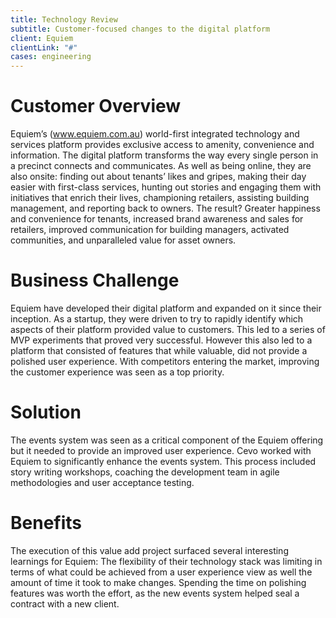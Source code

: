 ```yaml
---
title: Technology Review
subtitle: Customer-focused changes to the digital platform
client: Equiem
clientLink: "#"
cases: engineering
---
```


# Customer Overview

Equiem’s (www.equiem.com.au) world-first integrated technology and services platform provides exclusive access to amenity, convenience and information. The digital platform transforms the way every single person in a precinct connects and communicates. As well as being online, they are also onsite: finding out about tenants’ likes and gripes, making their day easier with first-class services, hunting out stories and engaging them with initiatives that enrich their lives, championing retailers, assisting building management, and reporting back to owners.
The result? Greater happiness and convenience for tenants, increased brand awareness and sales for retailers, improved communication for building managers, activated communities, and unparalleled value for asset owners.

# Business Challenge

Equiem have developed their digital platform and expanded on it since their inception. As a startup, they were driven to try to rapidly identify which aspects of their platform provided value to customers. This led to a series of MVP experiments that proved very successful. However this also led to a platform that consisted of features that while valuable, did not provide a polished user experience. With competitors entering the market, improving the customer experience was seen as a top priority.

# Solution

The events system was seen as a critical component of the Equiem offering but it needed to provide an improved user experience. Cevo worked with Equiem to significantly enhance the events system. This process included story writing workshops, coaching the development team in agile methodologies and user acceptance testing.

# Benefits

The execution of this value add project surfaced several interesting learnings for Equiem:
The flexibility of their technology stack was limiting in terms of what could be achieved from a user experience view as well the amount of time it took to make changes.
Spending the time on polishing features was worth the effort, as the new events system helped seal a contract with a new client.
